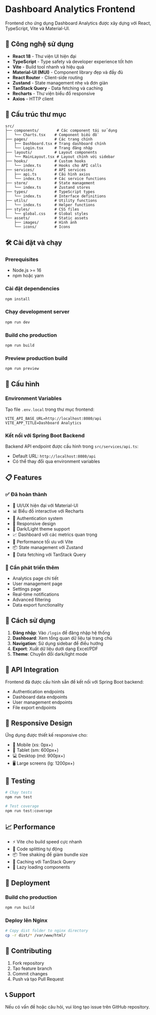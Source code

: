 # Dashboard Analytics Frontend

Frontend cho ứng dụng Dashboard Analytics được xây dựng với React, TypeScript, Vite và Material-UI.

## 🚀 Công nghệ sử dụng

- **React 18** - Thư viện UI hiện đại
- **TypeScript** - Type safety và developer experience tốt hơn
- **Vite** - Build tool nhanh và hiệu quả
- **Material-UI (MUI)** - Component library đẹp và đầy đủ
- **React Router** - Client-side routing
- **Zustand** - State management nhẹ và đơn giản
- **TanStack Query** - Data fetching và caching
- **Recharts** - Thư viện biểu đồ responsive
- **Axios** - HTTP client

## 📁 Cấu trúc thư mục

```
src/
├── components/        # Các component tái sử dụng
│   └── Charts.tsx    # Component biểu đồ
├── pages/            # Các trang chính
│   ├── Dashboard.tsx # Trang dashboard chính
│   └── Login.tsx     # Trang đăng nhập
├── layouts/          # Layout components
│   └── MainLayout.tsx # Layout chính với sidebar
├── hooks/            # Custom hooks
│   └── index.ts      # Hooks cho API calls
├── services/         # API services
│   ├── api.ts        # Cấu hình axios
│   └── index.ts      # Các service functions
├── store/            # State management
│   └── index.ts      # Zustand stores
├── types/            # TypeScript types
│   └── index.ts      # Interface definitions
├── utils/            # Utility functions
│   └── index.ts      # Helper functions
├── styles/           # CSS files
│   └── global.css    # Global styles
└── assets/           # Static assets
    ├── images/       # Hình ảnh
    └── icons/        # Icons
```

## 🛠️ Cài đặt và chạy

### Prerequisites
- Node.js >= 16
- npm hoặc yarn

### Cài đặt dependencies
```bash
npm install
```

### Chạy development server
```bash
npm run dev
```

### Build cho production
```bash
npm run build
```

### Preview production build
```bash
npm run preview
```

## 🔧 Cấu hình

### Environment Variables
Tạo file `.env.local` trong thư mục frontend:

```env
VITE_API_BASE_URL=http://localhost:8080/api
VITE_APP_TITLE=Dashboard Analytics
```

### Kết nối với Spring Boot Backend
Backend API endpoint được cấu hình trong `src/services/api.ts`:
- Default URL: `http://localhost:8080/api`
- Có thể thay đổi qua environment variables

## 📋 Features

### ✅ Đã hoàn thành
- 🎨 UI/UX hiện đại với Material-UI
- 📊 Biểu đồ interactive với Recharts
- 🔐 Authentication system
- 📱 Responsive design
- 🌙 Dark/Light theme support
- 📈 Dashboard với các metrics quan trọng
- 🚀 Performance tối ưu với Vite
- 📦 State management với Zustand
- 🔄 Data fetching với TanStack Query

### 🚧 Cần phát triển thêm
- Analytics page chi tiết
- User management page
- Settings page
- Real-time notifications
- Advanced filtering
- Data export functionality

## 🎯 Cách sử dụng

1. **Đăng nhập**: Vào `/login` để đăng nhập hệ thống
2. **Dashboard**: Xem tổng quan dữ liệu tại trang chủ
3. **Navigation**: Sử dụng sidebar để điều hướng
4. **Export**: Xuất dữ liệu dưới dạng Excel/PDF
5. **Theme**: Chuyển đổi dark/light mode

## 🔗 API Integration

Frontend đã được cấu hình sẵn để kết nối với Spring Boot backend:

- Authentication endpoints
- Dashboard data endpoints
- User management endpoints
- File export endpoints

## 📱 Responsive Design

Ứng dụng được thiết kế responsive cho:
- 📱 Mobile (xs: 0px+)
- 📱 Tablet (sm: 600px+)
- 💻 Desktop (md: 900px+)
- 🖥️ Large screens (lg: 1200px+)

## 🧪 Testing

```bash
# Chạy tests
npm run test

# Test coverage
npm run test:coverage
```

## 📈 Performance

- ⚡ Vite cho build speed cực nhanh
- 🎯 Code splitting tự động
- 📦 Tree shaking để giảm bundle size
- 💾 Caching với TanStack Query
- 🔄 Lazy loading components

## 🚀 Deployment

### Build cho production
```bash
npm run build
```

### Deploy lên Nginx
```bash
# Copy dist folder to nginx directory
cp -r dist/* /var/www/html/
```

## 🤝 Contributing

1. Fork repository
2. Tạo feature branch
3. Commit changes
4. Push và tạo Pull Request

## 📞 Support

Nếu có vấn đề hoặc câu hỏi, vui lòng tạo issue trên GitHub repository.
